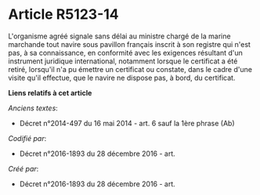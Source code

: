 # Article R5123-14

L'organisme agréé signale sans délai au ministre chargé de la marine marchande tout navire sous pavillon français inscrit à
son registre qui n'est pas, à sa connaissance, en conformité avec les exigences résultant d'un instrument juridique
international, notamment lorsque le certificat a été retiré, lorsqu'il n'a pu émettre un certificat ou constate, dans le
cadre d'une visite qu'il effectue, que le navire ne dispose pas, à bord, du certificat.

**Liens relatifs à cet article**

_Anciens textes_:

  - Décret n°2014-497 du 16 mai 2014 - art. 6 sauf la 1ère phrase (Ab)

_Codifié par_:

  - Décret n°2016-1893 du 28 décembre 2016 - art.

_Créé par_:

  - Décret n°2016-1893 du 28 décembre 2016 - art.
